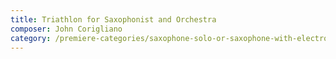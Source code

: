 ```yaml
---
title: Triathlon for Saxophonist and Orchestra
composer: John Corigliano
category: /premiere-categories/saxophone-solo-or-saxophone-with-electronics-piano-or-orchestra
---
```

